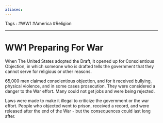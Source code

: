 ```yaml
---
aliases: 
---
```

Tags : #WW1 #America #Religion
___
# WW1 Preparing For War
When The United States adopted the Draft, it opened up for Conscientious Objection, in which someone who is drafted tells the government that they cannot serve for religious or other reasons. 

65,000 men claimed conscientious objection, and for it received bullying, physical violence, and in some cases prosecution. They were considered a danger to the War effort. Many could not get jobs and were being rejected.

Laws were made to make it illegal to criticize the government or the war effort. People who objected went to prison, received a record, and were released after the end of the War - but the consequences could last long after.